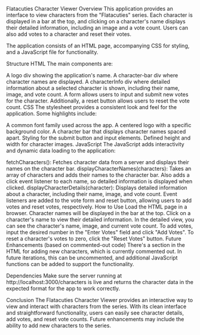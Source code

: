 Flatacuties Character Viewer
Overview
This application provides an interface to view characters from the "Flatacuties" series. Each character is displayed in a bar at the top, and clicking on a character's name displays their detailed information, including an image and a vote count. Users can also add votes to a character and reset their votes.

The application consists of an HTML page, accompanying CSS for styling, and a JavaScript file for functionality.

Structure
HTML
The main components are:

A logo div showing the application's name.
A character-bar div where character names are displayed.
A characterInfo div where detailed information about a selected character is shown, including their name, image, and vote count. A form allows users to input and submit new votes for the character. Additionally, a reset button allows users to reset the vote count.
CSS
The stylesheet provides a consistent look and feel for the application. Some highlights include:

A common font family used across the app.
A centered logo with a specific background color.
A character bar that displays character names spaced apart.
Styling for the submit button and input elements.
Defined height and width for character images.
JavaScript
The JavaScript adds interactivity and dynamic data loading to the application:

fetchCharacters(): Fetches character data from a server and displays their names on the character bar.
displayCharacterNames(characters): Takes an array of characters and adds their names to the character bar. Also adds a click event listener to each name, so detailed information is displayed when clicked.
displayCharacterDetails(character): Displays detailed information about a character, including their name, image, and vote count.
Event listeners are added to the vote form and reset button, allowing users to add votes and reset votes, respectively.
How to Use
Load the HTML page in a browser.
Character names will be displayed in the bar at the top. Click on a character's name to view their detailed information.
In the detailed view, you can see the character's name, image, and current vote count.
To add votes, input the desired number in the "Enter Votes" field and click "Add Votes".
To reset a character's votes to zero, click the "Reset Votes" button.
Future Enhancements (based on commented-out code)
There's a section in the HTML for adding new characters, which is currently commented out. In future iterations, this can be uncommented, and additional JavaScript functions can be added to support the functionality.

Dependencies
Make sure the server running at http://localhost:3000/characters is live and returns the character data in the expected format for the app to work correctly.

Conclusion
The Flatacuties Character Viewer provides an interactive way to view and interact with characters from the series. With its clean interface and straightforward functionality, users can easily see character details, add votes, and reset vote counts. Future enhancements may include the ability to add new characters to the series.
